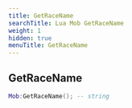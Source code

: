```yaml
---
title: GetRaceName
searchTitle: Lua Mob GetRaceName
weight: 1
hidden: true
menuTitle: GetRaceName
---
```

## GetRaceName
```lua
Mob:GetRaceName(); -- string
```